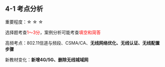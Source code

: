 ## 4-1 考点分析

重要程度：☆  ☆  ☆

选择题考查<font color="red">1～3分</font>，案例分析可能考查<font color="red">填空和简答</font>

高频考点：802.11信道与频段、CSMA/CA、**无线网络优化、无线认证、无线配置步骤**

新教材变化：**新增4G/5G、删除无线城域网**